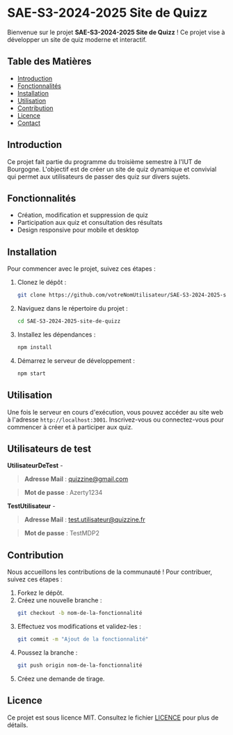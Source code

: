 # SAE-S3-2024-2025 Site de Quizz

Bienvenue sur le projet **SAE-S3-2024-2025 Site de Quizz** ! Ce projet vise à développer un site de quiz moderne et interactif.

## Table des Matières

- [Introduction](#introduction)
- [Fonctionnalités](#fonctionnalités)
- [Installation](#installation)
- [Utilisation](#utilisation)
- [Contribution](#contribution)
- [Licence](#licence)
- [Contact](#contact)

## Introduction

Ce projet fait partie du programme du troisième semestre à l'IUT de Bourgogne. L'objectif est de créer un site de quiz dynamique et convivial qui permet aux utilisateurs de passer des quiz sur divers sujets.

## Fonctionnalités

- Création, modification et suppression de quiz
- Participation aux quiz et consultation des résultats
- Design responsive pour mobile et desktop

## Installation

Pour commencer avec le projet, suivez ces étapes :

1. Clonez le dépôt :
    ```bash
    git clone https://github.com/votreNomUtilisateur/SAE-S3-2024-2025-site-de-quizz.git
    ```
2. Naviguez dans le répertoire du projet :
    ```bash
    cd SAE-S3-2024-2025-site-de-quizz
    ```
3. Installez les dépendances :
    ```bash
    npm install
    ```
4. Démarrez le serveur de développement :
    ```bash
    npm start
    ```

## Utilisation

Une fois le serveur en cours d'exécution, vous pouvez accéder au site web à l'adresse `http://localhost:3001`. Inscrivez-vous ou connectez-vous pour commencer à créer et à participer aux quiz.

## Utilisateurs de test

**UtilisateurDeTest** -
> **Adresse Mail** : quizzine@gmail.com

> **Mot de passe** : Azerty1234

**TestUtilisateur** -
> **Adresse Mail** : test.utilisateur@quizzine.fr

> **Mot de passe** : TestMDP2

## Contribution

Nous accueillons les contributions de la communauté ! Pour contribuer, suivez ces étapes :

1. Forkez le dépôt.
2. Créez une nouvelle branche :
    ```bash
    git checkout -b nom-de-la-fonctionnalité
    ```
3. Effectuez vos modifications et validez-les :
    ```bash
    git commit -m "Ajout de la fonctionnalité"
    ```
4. Poussez la branche :
    ```bash
    git push origin nom-de-la-fonctionnalité
    ```
5. Créez une demande de tirage.

## Licence

Ce projet est sous licence MIT. Consultez le fichier [LICENCE](LICENSE) pour plus de détails.
